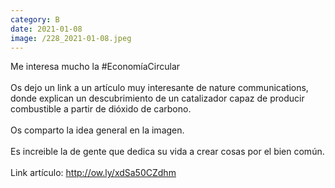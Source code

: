 ```yaml
--- 
category: B 
date: 2021-01-08 
image: /228_2021-01-08.jpeg 
--- 
```


Me interesa mucho la #EconomíaCircular<br><br>Os dejo un link a un artículo muy interesante de nature communications, donde explican un descubrimiento de un catalizador capaz de producir combustible a partir de dióxido de carbono.<br><br>Os comparto la idea general en la imagen. <br><br>Es increible la de gente que dedica su vida a crear cosas por el bien común. <br><br>Link artículo: http://ow.ly/xdSa50CZdhm